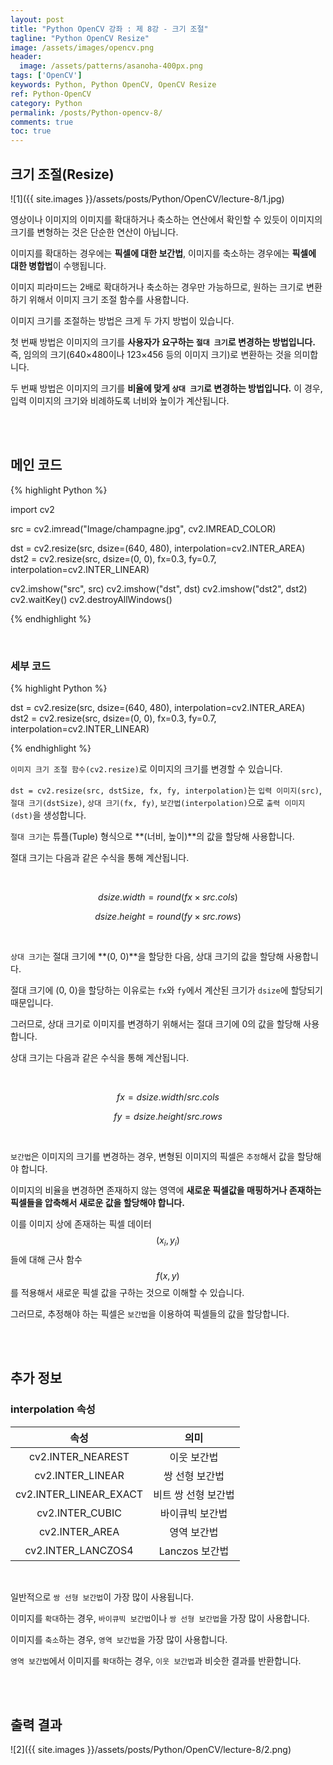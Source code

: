 ```yaml
---
layout: post
title: "Python OpenCV 강좌 : 제 8강 - 크기 조절"
tagline: "Python OpenCV Resize"
image: /assets/images/opencv.png
header:
  image: /assets/patterns/asanoha-400px.png
tags: ['OpenCV']
keywords: Python, Python OpenCV, OpenCV Resize
ref: Python-OpenCV
category: Python
permalink: /posts/Python-opencv-8/
comments: true
toc: true
---
```


## 크기 조절(Resize)

![1]({{ site.images }}/assets/posts/Python/OpenCV/lecture-8/1.jpg)

영상이나 이미지의 이미지를 확대하거나 축소하는 연산에서 확인할 수 있듯이 이미지의 크기를 변형하는 것은 단순한 연산이 아닙니다.

이미지를 확대하는 경우에는 **픽셀에 대한 보간법**, 이미지를 축소하는 경우에는 **픽셀에 대한 병합법**이 수행됩니다.

이미지 피라미드는 2배로 확대하거나 축소하는 경우만 가능하므로, 원하는 크기로 변환하기 위해서 이미지 크기 조절 함수를 사용합니다.

이미지 크기를 조절하는 방법은 크게 두 가지 방법이 있습니다.

첫 번째 방법은 이미지의 크기를 **사용자가 요구하는 `절대 크기`로 변경하는 방법입니다.** 즉, 임의의 크기(640×480이나 123×456 등의 이미지 크기)로 변환하는 것을 의미합니다.

두 번째 방법은 이미지의 크기를 **비율에 맞게 `상대 크기`로 변경하는 방법입니다.** 이 경우, 입력 이미지의 크기와 비례하도록 너비와 높이가 계산됩니다. 

<br>
<br>

## 메인 코드

{% highlight Python %}

import cv2

src = cv2.imread("Image/champagne.jpg", cv2.IMREAD_COLOR)

dst = cv2.resize(src, dsize=(640, 480), interpolation=cv2.INTER_AREA)
dst2 = cv2.resize(src, dsize=(0, 0), fx=0.3, fy=0.7, interpolation=cv2.INTER_LINEAR)

cv2.imshow("src", src)
cv2.imshow("dst", dst)
cv2.imshow("dst2", dst2)
cv2.waitKey()
cv2.destroyAllWindows()

{% endhighlight %}

<br>

### 세부 코드

{% highlight Python %}

dst = cv2.resize(src, dsize=(640, 480), interpolation=cv2.INTER_AREA)
dst2 = cv2.resize(src, dsize=(0, 0), fx=0.3, fy=0.7, interpolation=cv2.INTER_LINEAR)

{% endhighlight %}

`이미지 크기 조절 함수(cv2.resize)`로 이미지의 크기를 변경할 수 있습니다.

`dst = cv2.resize(src, dstSize, fx, fy, interpolation)`는 `입력 이미지(src)`, `절대 크기(dstSize)`, `상대 크기(fx, fy)`, `보간법(interpolation)`으로 `출력 이미지(dst)`을 생성합니다.

`절대 크기`는 튜플(Tuple) 형식으로 **(너비, 높이)**의 값을 할당해 사용합니다.

절대 크기는 다음과 같은 수식을 통해 계산됩니다.

<br>

$$ dsize.width = round(fx \times src.cols) $$

$$ dsize.height = round(fy \times src.rows) $$

<br>

`상대 크기`는 절대 크기에 **(0, 0)**을 할당한 다음, 상대 크기의 값을 할당해 사용합니다.

절대 크기에 (0, 0)을 할당하는 이유로는 `fx`와 `fy`에서 계산된 크기가 `dsize`에 할당되기 때문입니다.

그러므로, 상대 크기로 이미지를 변경하기 위해서는 절대 크기에 0의 값을 할당해 사용합니다.

상대 크기는 다음과 같은 수식을 통해 계산됩니다.

<br>

$$ fx = dsize.width / src.cols $$

$$ fy = dsize.height / src.rows $$

<br>

`보간법`은 이미지의 크기를 변경하는 경우, 변형된 이미지의 픽셀은 `추정`해서 값을 할당해야 합니다.

이미지의 비율을 변경하면 존재하지 않는 영역에 **새로운 픽셀값을 매핑하거나 존재하는 픽셀들을 압축해서 새로운 값을 할당해야 합니다.**

이를 이미지 상에 존재하는 픽셀 데이터 $$ (x_{i}, y_{i}) $$들에 대해 근사 함수 $$ f(x, y) $$를 적용해서 새로운 픽셀 값을 구하는 것으로 이해할 수 있습니다. 

그러므로, 추정해야 하는 픽셀은 `보간법`을 이용하여 픽셀들의 값을 할당합니다.

<br>
<br>

## 추가 정보

### interpolation 속성

|          속성          |         의미        |
|:----------------------:|:-------------------:|
|    cv2.INTER_NEAREST   |     이웃 보간법     |
|    cv2.INTER_LINEAR    |    쌍 선형 보간법   |
| cv2.INTER_LINEAR_EXACT | 비트 쌍 선형 보간법 |
|     cv2.INTER_CUBIC    |   바이큐빅 보간법   |
|     cv2.INTER_AREA     |     영역 보간법     |
|   cv2.INTER_LANCZOS4   |    Lanczos 보간법   |

<br>

일반적으로 `쌍 선형 보간법`이 가장 많이 사용됩니다.

이미지를 `확대`하는 경우, `바이큐빅 보간법`이나 `쌍 선형 보간법`을 가장 많이 사용합니다.

이미지를 `축소`하는 경우, `영역 보간법`을 가장 많이 사용합니다.

`영역 보간법`에서 이미지를 `확대`하는 경우, `이웃 보간법`과 비슷한 결과를 반환합니다.

<br>
<br>

## 출력 결과

![2]({{ site.images }}/assets/posts/Python/OpenCV/lecture-8/2.png)
